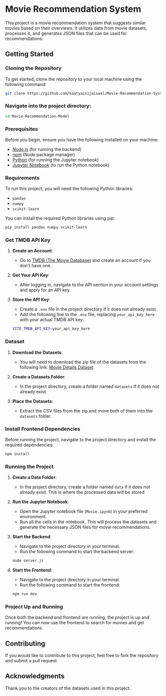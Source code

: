 # Movie Recommendation System

This project is a movie recommendation system that suggests similar movies based on their overviews. It utilizes data from movie datasets, processes it, and generates JSON files that can be used for recommendations.

## Getting Started

### Cloning the Repository

To get started, clone the repository to your local machine using the following command:

```bash
git clone https://github.com/kaatyainijaiswal/Movie-Recommendation-System
```

### Navigate into the project directory:

```bash
cd Movie-Recommendation-Model
```

### Prerequisites

Before you begin, ensure you have the following installed on your machine:

- [Node.js](https://nodejs.org/) (for running the backend)
- [npm](https://www.npmjs.com/) (Node package manager)
- [Python](https://www.python.org/) (for running the Jupyter notebook)
- [Jupyter Notebook](https://jupyter.org/) (to run the Python notebook)

### Requirements

To run this project, you will need the following Python libraries:

- `pandas`
- `numpy`
- `scikit-learn`

You can install the required Python libraries using pip:

```bash
pip install pandas numpy scikit-learn
```

### Get TMDB API Key

1. **Create an Account**:

   - Go to [TMDB (The Movie Database)](https://www.themoviedb.org/) and create an account if you don't have one.

2. **Get Your API Key**:

   - After logging in, navigate to the API section in your account settings and apply for an API key.

3. **Store the API Key**:

   - Create a `.env` file in the project directory if it does not already exist.
   - Add the following line to the `.env` file, replacing `your_api_key_here` with your actual TMDB API key:

   ```bash
   VITE_TMDB_API_KEY=your_api_key_here
   ```

### Dataset

1. **Download the Datasets**:

   - You will need to download the zip file of the datasets from the following link:
     [Movie Details Dataset](https://www.kaggle.com/datasets/tmdb/tmdb-movie-metadata?select=tmdb_5000_movies.csv)

2. **Create a Datasets Folder**:

   - In the project directory, create a folder named `datasets` if it does not already exist.

3. **Place the Datasets**:
   - Extract the CSV files from the zip and move _both_ of them into the `datasets` folder.

### Install Frontend Dependencies

Before running the project, navigate to the project directory and install the required dependencies:

```bash
npm install
```

### Running the Project

1. **Create a Data Folder**:

   - In the project directory, create a folder named `data` if it does not already exist. This is where the processed data will be stored

2. **Run the Jupyter Notebook**:

   - Open the Jupyter notebook file (`Movie.ipynb`) in your preferred environment.
   - Run all the cells in the notebook. This will process the datasets and generate the necessary JSON files for movie recommendations.

3. **Start the Backend**:

   - Navigate to the project directory in your terminal.
   - Run the following command to start the backend server:

   ```bash
   node server.js
   ```

4. **Start the Frontend**:

   - Navigate to the project directory in your terminal.
   - Run the following command to start the frontend:

   ```bash
   npm run dev
   ```

### Project Up and Running

Once both the backend and frontend are running, the project is up and running! You can now use the frontend to search for movies and get recommendations.

## Contributing

If you would like to contribute to this project, feel free to fork the repository and submit a pull request.

## Acknowledgments

Thank you to the creators of the datasets used in this project.
